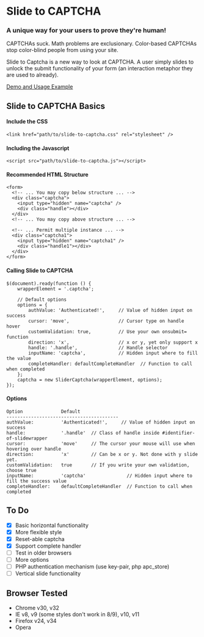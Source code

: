 Slide to CAPTCHA
================

### A unique way for your users to prove they're human!

CAPTCHAs suck. Math problems are exclusionary. Color-based CAPTCHAs stop color-blind people from using your site.

Slide to Captcha is a new way to look at CAPTCHA. A user simply slides to unlock the submit functionality of your form (an interaction metaphor they are used to already).

[Demo and Usage Example](http://abdillah.github.io/slider-captcha/)

## Slide to CAPTCHA Basics

#### Include the CSS
    <link href="path/to/slide-to-captcha.css" rel="stylesheet" />

#### Including the Javascript
    <script src="path/to/slide-to-captcha.js"></script>

#### Recommended HTML Structure
    <form>
      <!-- ... You may copy below structure ... -->
      <div class="captcha">
        <input type="hidden" name="captcha" />
        <div class="handle"></div>
      </div>
      <!-- ... You may copy above structure ... -->

      <!-- ... Permit multiple instance ... -->
      <div class="captcha1">
        <input type="hidden" name="captcha1" />
        <div class="handle1"></div>
      </div>
    </form>

#### Calling Slide to CAPTCHA
    $(document).ready(function () {
        wrapperElement = '.captcha';

        // Default options
        options = {
            authValue: 'Authenticated!',     // Value of hidden input on success
            cursor: 'move',                  // Cursor type on handle hover
            customValidation: true,          // Use your own onsubmit= function
            direction: 'x',                  // x or y, yet only support x
            handle: '.handle',               // Handle selector
            inputName: 'captcha',            // Hidden input where to fill the value
            completeHandler: defaultCompleteHandler  // Function to call when completed
        };
        captcha = new SliderCaptcha(wrapperElement, options);
    });

#### Options
    Option              Default
    -----------------------------------------
    authValue:          'Authenticated!',     // Value of hidden input on success
    handle:             '.handle'  // Class of handle inside #identifier-of-slidewrapper
    cursor:             'move'     // The cursor your mouse will use when hovering over handle
    direction:          'x'        // Can be x or y. Not done with y slide yet.
    customValidation:   true       // If you write your own validation, choose true
    inputName:          'captcha'               // Hidden input where to fill the success value
    completeHandler:    defaultCompleteHandler  // Function to call when completed

## To Do
* [x] Basic horizontal functionality
* [x] More flexible style
* [x] Reset-able captcha
* [x] Support complete handler
* [ ] Test in older browsers
* [ ] More options
* [ ] PHP authentication mechanism (use key-pair, php apc_store)
* [ ] Vertical slide functionality

## Browser Tested
* Chrome v30, v32
* IE v8, v9 (some styles don't work in 8/9), v10, v11
* Firefox v24, v34
* Opera
